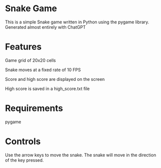 # Snake Game
  This is a simple Snake game written in Python using the pygame library. Generated almost entirely with ChatGPT

# Features
  Game grid of 20x20 cells

  Snake moves at a fixed rate of 10 FPS

  Score and high score are displayed on the screen

  High score is saved in a high_score.txt file

# Requirements
  pygame
# Controls
  Use the arrow keys to move the snake. The snake will move in the direction of the key pressed.
